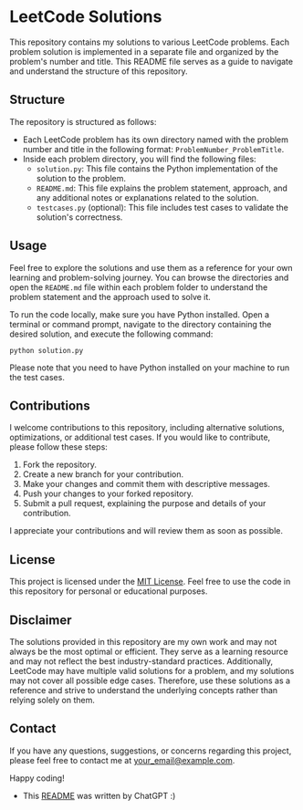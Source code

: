 # LeetCode Solutions

This repository contains my solutions to various LeetCode problems. Each problem solution is implemented in a separate file and organized by the problem's number and title. This README file serves as a guide to navigate and understand the structure of this repository.

## Structure

The repository is structured as follows:

- Each LeetCode problem has its own directory named with the problem number and title in the following format: `ProblemNumber_ProblemTitle`.
- Inside each problem directory, you will find the following files:
    - `solution.py`: This file contains the Python implementation of the solution to the problem.
    - `README.md`: This file explains the problem statement, approach, and any additional notes or explanations related to the solution.
    - `testcases.py` (optional): This file includes test cases to validate the solution's correctness.

## Usage

Feel free to explore the solutions and use them as a reference for your own learning and problem-solving journey. You can browse the directories and open the `README.md` file within each problem folder to understand the problem statement and the approach used to solve it.

To run the code locally, make sure you have Python installed. Open a terminal or command prompt, navigate to the directory containing the desired solution, and execute the following command:

```shell
python solution.py
```

Please note that you need to have Python installed on your machine to run the test cases.

## Contributions
I welcome contributions to this repository, including alternative solutions, optimizations, or additional test cases. If you would like to contribute, please follow these steps:

1. Fork the repository.
2. Create a new branch for your contribution.
3. Make your changes and commit them with descriptive messages.
4. Push your changes to your forked repository.
5. Submit a pull request, explaining the purpose and details of your contribution.

I appreciate your contributions and will review them as soon as possible.

## License
This project is licensed under the [MIT License](LICENSE). Feel free to use the code in this repository for personal or educational purposes.

## Disclaimer
The solutions provided in this repository are my own work and may not always be the most optimal or efficient. They serve as a learning resource and may not reflect the best industry-standard practices. Additionally, LeetCode may have multiple valid solutions for a problem, and my solutions may not cover all possible edge cases. Therefore, use these solutions as a reference and strive to understand the underlying concepts rather than relying solely on them.

## Contact
If you have any questions, suggestions, or concerns regarding this project, please feel free to contact me at [your_email@example.com](mailto:your_email@example.com).

Happy coding!

- This [README](README.md) was written by ChatGPT :)
